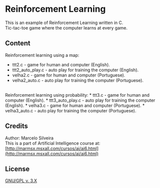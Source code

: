 # Reinforcement Learning

This is an example of Reinforcement Learning written in C. <br />
Tic-tac-toe game where the computer learns at every game.

## Content

Reinforcement learning using a map:
* ttt2.c - game for human and computer (English).
* ttt2_auto_play.c - auto play for training the computer (English).
* velha2.c - game for human and computer (Portuguese).
* velha2_auto.c - auto play for training the computer (Portuguese).

<br />
Reinforcement learning using probability:
* ttt3.c - game for human and computer (English).
* ttt3_auto_play.c - auto play for training the computer (English).
* velha3.c - game for human and computer (Portuguese).
* velha3_auto.c - auto play for training the computer (Portuguese).

## Credits

Author: Marcelo Silveira <br />
This is a part of Artificial Intelligence course at: [http://marmsx.msxall.com/cursos/ai/ai6.html](http://marmsx.msxall.com/cursos/ai/ai6.html)

## License
[GNU/GPL v. 3.X](http://www.gnu.org/licenses/gpl-3.0.txt)
